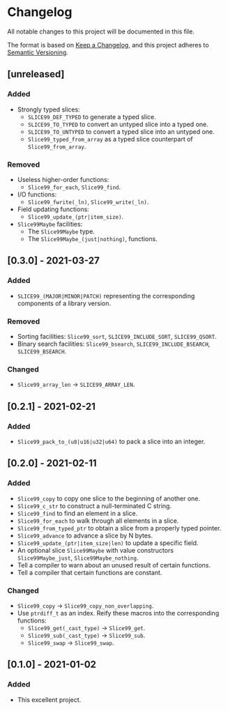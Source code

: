 # Changelog
All notable changes to this project will be documented in this file.

The format is based on [Keep a Changelog](https://keepachangelog.com/en/1.0.0/),
and this project adheres to [Semantic Versioning](https://semver.org/spec/v2.0.0.html).

## [unreleased]

### Added

 - Strongly typed slices:
   - `SLICE99_DEF_TYPED` to generate a typed slice.
   - `SLICE99_TO_TYPED` to convert an untyped slice into a typed one.
   - `SLICE99_TO_UNTYPED` to convert a typed slice into an untyped one.
   - `Slice99_typed_from_array` as a typed slice counterpart of `Slice99_from_array`.

### Removed

 - Useless higher-order functions:
   - `Slice99_for_each`, `Slice99_find`.
 - I/O functions:
   - `Slice99_fwrite(_ln)`, `Slice99_write(_ln)`.
 - Field updating functions:
   - `Slice99_update_(ptr|item_size)`.
 - `Slice99Maybe` facilities:
   - The `Slice99Maybe` type.
   - The `Slice99Maybe_(just|nothing)`, functions.

## [0.3.0] - 2021-03-27

### Added

 - `SLICE99_(MAJOR|MINOR|PATCH)` representing the corresponding components of a library version.

### Removed

 - Sorting facilities: `Slice99_sort`, `SLICE99_INCLUDE_SORT`, `SLICE99_QSORT`.
 - Binary search facilities: `Slice99_bsearch`, `SLICE99_INCLUDE_BSEARCH`, `SLICE99_BSEARCH`.

### Changed

 - `Slice99_array_len` -> `SLICE99_ARRAY_LEN`.

## [0.2.1] - 2021-02-21

### Added

 - `Slice99_pack_to_(u8|u16|u32|u64)` to pack a slice into an integer.

## [0.2.0] - 2021-02-11

### Added

 - `Slice99_copy` to copy one slice to the beginning of another one.
 - `Slice99_c_str` to construct a null-terminated C string.
 - `Slice99_find` to find an element in a slice.
 - `Slice99_for_each` to walk through all elements in a slice.
 - `Slice99_from_typed_ptr` to obtain a slice from a properly typed pointer.
 - `Slice99_advance` to advance a slice by N bytes.
 - `Slice99_update_(ptr|item_size|len)` to update a specific field.
 - An optional slice `Slice99Maybe` with value constructors `Slice99Maybe_just`, `Slice99Maybe_nothing`.
 - Tell a compiler to warn about an unused result of certain functions.
 - Tell a compiler that certain functions are constant.

### Changed

 - `Slice99_copy` -> `Slice99_copy_non_overlapping`.
 - Use `ptrdiff_t` as an index. Reify these macros into the corresponding functions:
   - `Slice99_get(_cast_type)` -> `Slice99_get`.
   - `Slice99_sub(_cast_type)` -> `Slice99_sub`.
   - `Slice99_swap` -> `Slice99_swap`.

## [0.1.0] - 2021-01-02

### Added

 - This excellent project.
